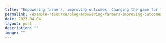 ```yaml
---
title: "Empowering farmers, improving outcomes: Changing the game for food security"
permalink: /example-resource/blog/empowering-farmers-improving-outcomes/
date: 2023-04-04
layout: post
description: ""
image: ""
---
```

